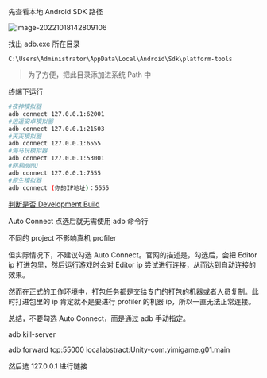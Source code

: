 先查看本地 Android SDK 路径

![image-20221018142809106](https://newbility523-1252413540.cos.ap-guangzhou.myqcloud.com/PicBedimage-20221018142809106.png)

找出 adb.exe 所在目录

`C:\Users\Administrator\AppData\Local\Android\Sdk\platform-tools`

> 为了方便，把此目录添加进系统 Path 中



终端下运行

```bash
#夜神模拟器
adb connect 127.0.0.1:62001
#逍遥安卓模拟器
adb connect 127.0.0.1:21503
#天天模拟器
adb connect 127.0.0.1:6555
#海马玩模拟器
adb connect 127.0.0.1:53001
#网易MUMU
adb connect 127.0.0.1:7555
#原生模拟器
adb connect (你的IP地址)：5555
```



[判断是否 Development Build](https://www.cnblogs.com/zhaoqingqing/p/13332683.html)

Auto Connect 点选后就无需使用 adb 命令行

不同的 project 不影响真机 profiler



但实际情况下，不建议勾选 Auto Connect。官网的描述是，勾选后，会把 Editor ip 打进包里，然后运行游戏时会对 Editor ip 尝试进行连接，从而达到自动连接的效果。

然而在正式的工作环境中，打包任务都是交给专门的打包的机器或者人员复制。此时打进包里的 ip 肯定就不是要进行 profiler 的机器 ip，所以一直无法正常连接。

总结，不要勾选 Auto Connect，而是通过 adb 手动指定。



adb kill-server

adb forward tcp:55000 localabstract:Unity-com.yimigame.g01.main

然后选 127.0.0.1 进行链接